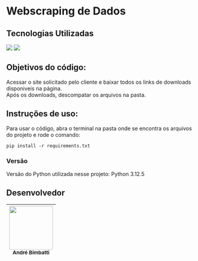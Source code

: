 <h1>Webscraping de Dados</h1>

## Tecnologias Utilizadas
<div>
  <img src="https://img.shields.io/badge/Python-FFD43B?style=for-the-badge&logo=python&logoColor=blue"> <img src="https://img.shields.io/badge/Selenium-43B02A?style=for-the-badge&logo=Selenium&logoColor=white"> 
</div>

## Objetivos do código:
Acessar o site solicitado pelo cliente e baixar todos os links de downloads disponiveis na página.<br>
Após os downloads, descompatar os arquivos na pasta.

## Instruções de uso:
Para usar o código, abra o terminal na pasta onde se encontra os arquivos do projeto e rode o comando:
<BR>
```
pip install -r requirements.txt
```

### Versão

Versão do Python utilizada nesse projeto: Python 3.12.5

## Desenvolvedor

| [<img src="https://avatars.githubusercontent.com/u/37429520?v=4" width="115"><br><sub>André Bimbatti</sub>](https://github.com/andrebimbatti)
| :---: |
